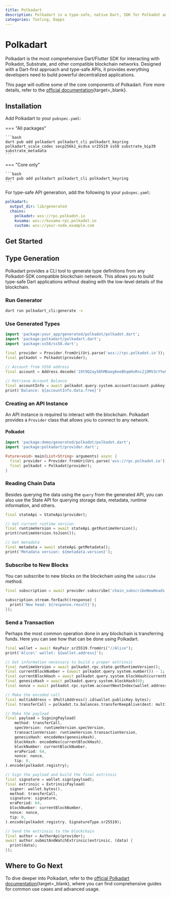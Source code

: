 ```yaml
---
title: Polkadart
description: Polkadart is a type-safe, native Dart, SDK for Polkadot and any compatible Polkadot-SDK blockchain network.
categories: Tooling, Dapps
---
```


# Polkadart

Polkadart is the most comprehensive Dart/Flutter SDK for interacting with Polkadot, Substrate, and other compatible blockchain networks. Designed with a Dart-first approach and type-safe APIs, it provides everything developers need to build powerful decentralized applications.

This page will outline some of the core components of Polkadart. Fore more details, refer to the [official documentation](https://polkadart.dev){target=\_blank}.

## Installation

Add Polkadart to your `pubspec.yaml`:

=== "All packages"

    ```bash
    dart pub add polkadart polkadart_cli polkadart_keyring polkadart_scale_codec secp256k1_ecdsa sr25519 ss58 substrate_bip39 substrate_metadata
    ```

=== "Core only"

    ```bash
    dart pub add polkadart polkadart_cli polkadart_keyring
    ```

For type-safe API generation, add the following to your `pubspec.yaml`:

```yaml title="pubspec.yaml"
polkadart:
  output_dir: lib/generated
  chains:
    polkadot: wss://rpc.polkadot.io
    kusama: wss://kusama-rpc.polkadot.io
    custom: wss://your-node.example.com
```

## Get Started

## Type Generation

Polkadart provides a CLI tool to generate type definitions from any Polkadot-SDK compatible blockchain network. This allows you to build type-safe Dart applications without dealing with the low-level details of the blockchain.

### Run Generator

```bash
dart run polkadart_cli:generate -v
```

### Use Generated Types

```dart
import 'package:your_app/generated/polkadot/polkadot.dart';
import 'package:polkadart/polkadart.dart';
import 'package:ss58/ss58.dart';

final provider = Provider.fromUri(Uri.parse('wss://rpc.polkadot.io'));
final polkadot = Polkadot(provider);
  
// Account from SS58 address
final account = Address.decode('19t9Q2ay58hMDaeg6eeBhqmHsRnc2jDMV3cYYw9zbc59HLj');

// Retrieve Account Balance
final accountInfo = await polkadot.query.system.account(account.pubkey);
print('Balance: ${accountInfo.data.free}')
```

### Creating an API Instance

An API instance is required to interact with the blockchain. Polkadart provides a `Provider` class that allows you to connect to any network.

#### Polkadot
```dart
import 'package:demo/generated/polkadot/polkadot.dart';
import 'package:polkadart/provider.dart';

Future<void> main(List<String> arguments) async {
  final provider = Provider.fromUri(Uri.parse('wss://rpc.polkadot.io'));
  final polkadot = Polkadot(provider);
}
```

### Reading Chain Data

Besides querying the data using the `query` from the generated API, you can also use the State API for querying storage data, metadata, runtime information, and others.

```dart
final stateApi = StateApi(provider);

// Get current runtime version
final runtimeVersion = await stateApi.getRuntimeVersion();
print(runtimeVersion.toJson());

// Get metadata
final metadata = await stateApi.getMetadata();
print('Metadata version: ${metadata.version}');
```

### Subscribe to New Blocks

You can subscribe to new blocks on the blockchain using the `subscribe` method.

```dart
final subscription = await provider.subscribe('chain_subscribeNewHeads', []);

subscription.stream.forEach((response) {
  print('New head: ${response.result}');
});
```

### Send a Transaction

Perhaps the most common operation done in any blockchain is transferring funds. Here you can see how that can be done using Polkadart.

```dart
final wallet = await KeyPair.sr25519.fromUri("//Alice");
print('Alice\' wallet: ${wallet.address}');

// Get information necessary to build a proper extrinsic
final runtimeVersion = await polkadot.rpc.state.getRuntimeVersion();
final currentBlockNumber = (await polkadot.query.system.number()) - 1;
final currentBlockHash = await polkadot.query.system.blockHash(currentBlockNumber);
final genesisHash = await polkadot.query.system.blockHash(0);
final nonce = await polkadot.rpc.system.accountNextIndex(wallet.address);

// Make the encoded call
final multiAddress = $MultiAddress().id(wallet.publicKey.bytes);
final transferCall = polkadot.tx.balances.transferKeepAlive(dest: multiAddress, value: BigInt.one).encode();

// Make the payload
final payload = SigningPayload(
    method: transferCall,
    specVersion: runtimeVersion.specVersion,
    transactionVersion: runtimeVersion.transactionVersion,
    genesisHash: encodeHex(genesisHash),
    blockHash: encodeHex(currentBlockHash),
    blockNumber: currentBlockNumber,
    eraPeriod: 64,
    nonce: nonce,
    tip: 0,
).encode(polkadot.registry);

// Sign the payload and build the final extrinsic
final signature = wallet.sign(payload);
final extrinsic = ExtrinsicPayload(
  signer: wallet.bytes(),
  method: transferCall,
  signature: signature,
  eraPeriod: 64,
  blockNumber: currentBlockNumber,
  nonce: nonce,
  tip: 0,
).encode(polkadot.registry, SignatureType.sr25519);

// Send the extrinsic to the blockchain
final author = AuthorApi(provider);
await author.submitAndWatchExtrinsic(extrinsic, (data) {
  print(data);
});
```

## Where to Go Next

To dive deeper into Polkadart, refer to the [official Polkadart documentation](https://polkadart.dev/){target=\_blank}, where you can find comprehensive guides for common use cases and advanced usage.
